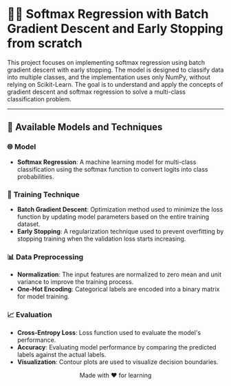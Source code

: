 # 🧑‍💻 **Softmax Regression with Batch Gradient Descent and Early Stopping from scratch**

This project focuses on implementing softmax regression using batch gradient descent with early stopping. The model is designed to classify data into multiple classes, and the implementation uses only NumPy, without relying on Scikit-Learn. The goal is to understand and apply the concepts of gradient descent and softmax regression to solve a multi-class classification problem.

---

## 📝 **Available Models and Techniques**

### 🌐 **Model**
- **Softmax Regression**: A machine learning model for multi-class classification using the softmax function to convert logits into class probabilities.

### 🔧 **Training Technique**
- **Batch Gradient Descent**: Optimization method used to minimize the loss function by updating model parameters based on the entire training dataset.
- **Early Stopping**: A regularization technique used to prevent overfitting by stopping training when the validation loss starts increasing.

### 📊 **Data Preprocessing**
- **Normalization**: The input features are normalized to zero mean and unit variance to improve the training process.
- **One-Hot Encoding**: Categorical labels are encoded into a binary matrix for model training.

### 📈 **Evaluation**
- **Cross-Entropy Loss**: Loss function used to evaluate the model's performance.
- **Accuracy**: Evaluating model performance by comparing the predicted labels against the actual labels.
- **Visualization**: Contour plots are used to visualize decision boundaries.

<p align="center"> Made with ❤️ for learning </p>
